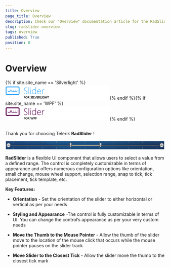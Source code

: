 ```yaml
---
title: Overview
page_title: Overview
description: Check our "Overview" documentation article for the RadSlider WPF control.
slug: radslider-overview
tags: overview
published: True
position: 0
---
```


# Overview



{% if site.site_name == 'Silverlight' %}![slider sl icon](images/slider_sl_icon.png){% endif %}{% if site.site_name == 'WPF' %}![slider wpf icon](images/slider_wpf_icon.png){% endif %}

## 

Thank you for choosing Telerik __RadSlider__ !

![](images/RadSlider.png)

__RadSlider__ is a flexible UI component that allows users to select a value from a defined range. The control is completely customizable in terms of appearance and offers numerous configuration options like orientation, small change, mouse wheel support, selection range, snap to tick, tick placement, tick template, etc.
				

__Key Features:__

* __Orientation__ - Set the orientation of the slider to either horizontal or vertical as per your needs
					

* __Styling and Appearance__ -The control is fully customizable in terms of UI. You can change the control’s appearance as per your very custom needs
					

* __Move the Thumb to the Mouse Pointer__ - Allow the thumb of the slider move to the location of the mouse click that occurs while the mouse pointer pauses on the slider track
					

* __Move Slider to the Closest Tick__ - Allow the slider move the thumb to the closest tick mark
					
